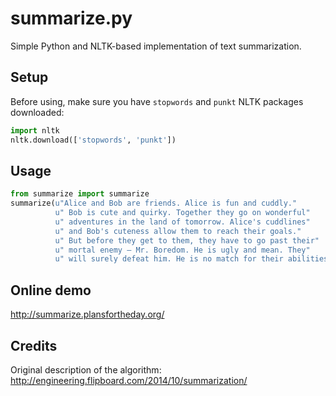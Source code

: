 summarize.py
============

Simple Python and NLTK-based implementation of text summarization.


Setup
-----

Before using, make sure you have `stopwords` and `punkt` NLTK packages downloaded:

```python
import nltk
nltk.download(['stopwords', 'punkt'])
```


Usage
-----

```python
from summarize import summarize
summarize(u"Alice and Bob are friends. Alice is fun and cuddly."
          u" Bob is cute and quirky. Together they go on wonderful"
          u" adventures in the land of tomorrow. Alice's cuddlines"
          u" and Bob's cuteness allow them to reach their goals."
          u" But before they get to them, they have to go past their"
          u" mortal enemy — Mr. Boredom. He is ugly and mean. They"
          u" will surely defeat him. He is no match for their abilities.")
```


Online demo
-----------

http://summarize.plansfortheday.org/


Credits
-------
Original description of the algorithm: http://engineering.flipboard.com/2014/10/summarization/
